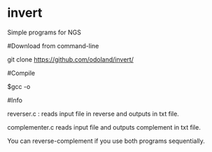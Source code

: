 # invert

Simple programs for NGS

#Download from command-line

git clone https://github.com/odoland/invert/

#Compile

$gcc -o

#Info

reverser.c :
  reads input file in reverse and outputs in txt file. 

complementer.c
  reads input file and outputs complement in txt file.
  
You can reverse-complement if you use both programs sequentially.
